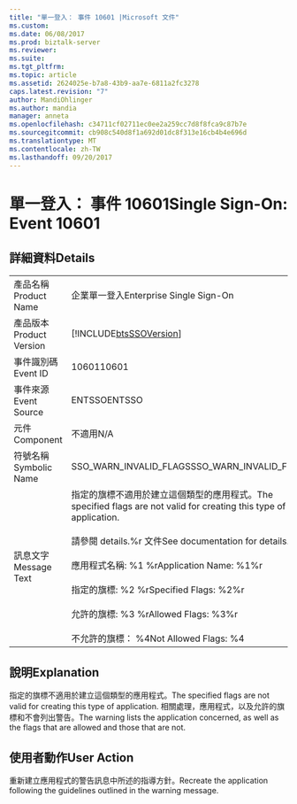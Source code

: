 ```yaml
---
title: "單一登入： 事件 10601 |Microsoft 文件"
ms.custom: 
ms.date: 06/08/2017
ms.prod: biztalk-server
ms.reviewer: 
ms.suite: 
ms.tgt_pltfrm: 
ms.topic: article
ms.assetid: 2624025e-b7a8-43b9-aa7e-6811a2fc3278
caps.latest.revision: "7"
author: MandiOhlinger
ms.author: mandia
manager: anneta
ms.openlocfilehash: c34711cf02711ec0ee2a259cc7d8f8fca9c87b7e
ms.sourcegitcommit: cb908c540d8f1a692d01dc8f313e16cb4b4e696d
ms.translationtype: MT
ms.contentlocale: zh-TW
ms.lasthandoff: 09/20/2017
---
```

# <a name="single-sign-on-event-10601"></a><span data-ttu-id="cdc78-102">單一登入： 事件 10601</span><span class="sxs-lookup"><span data-stu-id="cdc78-102">Single Sign-On: Event 10601</span></span>
## <a name="details"></a><span data-ttu-id="cdc78-103">詳細資料</span><span class="sxs-lookup"><span data-stu-id="cdc78-103">Details</span></span>  
  
|||  
|-|-|  
|<span data-ttu-id="cdc78-104">產品名稱</span><span class="sxs-lookup"><span data-stu-id="cdc78-104">Product Name</span></span>|<span data-ttu-id="cdc78-105">企業單一登入</span><span class="sxs-lookup"><span data-stu-id="cdc78-105">Enterprise Single Sign-On</span></span>|  
|<span data-ttu-id="cdc78-106">產品版本</span><span class="sxs-lookup"><span data-stu-id="cdc78-106">Product Version</span></span>|[!INCLUDE[btsSSOVersion](../includes/btsssoversion-md.md)]|  
|<span data-ttu-id="cdc78-107">事件識別碼</span><span class="sxs-lookup"><span data-stu-id="cdc78-107">Event ID</span></span>|<span data-ttu-id="cdc78-108">10601</span><span class="sxs-lookup"><span data-stu-id="cdc78-108">10601</span></span>|  
|<span data-ttu-id="cdc78-109">事件來源</span><span class="sxs-lookup"><span data-stu-id="cdc78-109">Event Source</span></span>|<span data-ttu-id="cdc78-110">ENTSSO</span><span class="sxs-lookup"><span data-stu-id="cdc78-110">ENTSSO</span></span>|  
|<span data-ttu-id="cdc78-111">元件</span><span class="sxs-lookup"><span data-stu-id="cdc78-111">Component</span></span>|<span data-ttu-id="cdc78-112">不適用</span><span class="sxs-lookup"><span data-stu-id="cdc78-112">N/A</span></span>|  
|<span data-ttu-id="cdc78-113">符號名稱</span><span class="sxs-lookup"><span data-stu-id="cdc78-113">Symbolic Name</span></span>|<span data-ttu-id="cdc78-114">SSO_WARN_INVALID_FLAGS</span><span class="sxs-lookup"><span data-stu-id="cdc78-114">SSO_WARN_INVALID_FLAGS</span></span>|  
|<span data-ttu-id="cdc78-115">訊息文字</span><span class="sxs-lookup"><span data-stu-id="cdc78-115">Message Text</span></span>|<span data-ttu-id="cdc78-116">指定的旗標不適用於建立這個類型的應用程式。</span><span class="sxs-lookup"><span data-stu-id="cdc78-116">The specified flags are not valid for creating this type of application.</span></span><br /><br /> <span data-ttu-id="cdc78-117">請參閱 details.%r 文件</span><span class="sxs-lookup"><span data-stu-id="cdc78-117">See documentation for details.%r</span></span><br /><br /> <span data-ttu-id="cdc78-118">應用程式名稱: %1 %r</span><span class="sxs-lookup"><span data-stu-id="cdc78-118">Application Name: %1%r</span></span><br /><br /> <span data-ttu-id="cdc78-119">指定的旗標: %2 %r</span><span class="sxs-lookup"><span data-stu-id="cdc78-119">Specified Flags: %2%r</span></span><br /><br /> <span data-ttu-id="cdc78-120">允許的旗標: %3 %r</span><span class="sxs-lookup"><span data-stu-id="cdc78-120">Allowed Flags: %3%r</span></span><br /><br /> <span data-ttu-id="cdc78-121">不允許的旗標： %4</span><span class="sxs-lookup"><span data-stu-id="cdc78-121">Not Allowed Flags: %4</span></span>|  
  
## <a name="explanation"></a><span data-ttu-id="cdc78-122">說明</span><span class="sxs-lookup"><span data-stu-id="cdc78-122">Explanation</span></span>  
 <span data-ttu-id="cdc78-123">指定的旗標不適用於建立這個類型的應用程式。</span><span class="sxs-lookup"><span data-stu-id="cdc78-123">The specified flags are not valid for creating this type of application.</span></span> <span data-ttu-id="cdc78-124">相關處理，應用程式，以及允許的旗標和不會列出警告。</span><span class="sxs-lookup"><span data-stu-id="cdc78-124">The warning lists the application concerned, as well as the flags that are allowed and those that are not.</span></span>  
  
## <a name="user-action"></a><span data-ttu-id="cdc78-125">使用者動作</span><span class="sxs-lookup"><span data-stu-id="cdc78-125">User Action</span></span>  
 <span data-ttu-id="cdc78-126">重新建立應用程式的警告訊息中所述的指導方針。</span><span class="sxs-lookup"><span data-stu-id="cdc78-126">Recreate the application following the guidelines outlined in the warning message.</span></span>